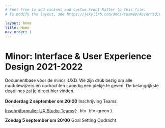 ```yaml
---
# Feel free to add content and custom Front Matter to this file.
# To modify the layout, see https://jekyllrb.com/docs/themes/#overriding-theme-defaults

layout: home
title: Home
nav_order: 1
---
```


# Minor: Interface & User Experience Design 2021-2022

Documentbase voor de minor IUXD. 
We zijn druk bezig om alle modulewijzers en opdrachten spoedig een plekje te geven. 
De belangrijkste deadlines zal je direct hier vinden.\
\
**Donderdag 2 september om 20:00** Inschrijving Teams 

[Inschrijformulier UX Studio Teams](https://forms.office.com/r/Yndd6PruxF){: .btn .btn-green }



**Zondag 5 september om 20:00** Goal Setting Opdracht


